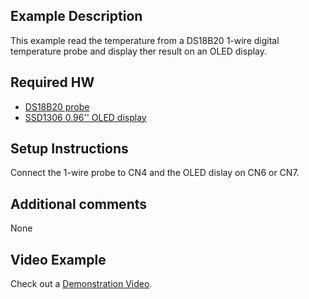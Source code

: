 
## Example Description
This example read the temperature from a DS18B20 1-wire digital temperature probe and display ther result on an OLED display.

## Required HW
- [DS18B20 probe](https://www.amazon.it/Busirde-pacchetto-DS18B20-impermeabile-temperatura/dp/B07GZWMCBM/ref=sr_1_16?__mk_it_IT=%C3%85M%C3%85%C5%BD%C3%95%C3%91&crid=1IBSDVVJ0NEC&keywords=ds18b20+prob&qid=1656091778&sprefix=ds18b20+prob%2Caps%2C77&sr=8-16)
-  [SSD1306 0.96'' OLED display](https://www.amazon.it/AZDelivery-Display-retroilluminato-Raspberry-gratuito/dp/B01L9GC470/ref=sr_1_2?__mk_it_IT=%C3%85M%C3%85%C5%BD%C3%95%C3%91&crid=CHCOQPCC5U0G&keywords=oled%2B0.96%2Bazdelivery&qid=1656085573&s=electronics&sprefix=oled%2B0.96%2Bazdelivery%2Celectronics%2C73&sr=1-2&th=1****)
 
## Setup Instructions
Connect the 1-wire probe to CN4 and the OLED dislay on CN6 or CN7.

## Additional comments
None

## Video Example
Check out a [Demonstration Video](https://www.youtube.com/watch?v=9mkUKBDJ5nY). 
